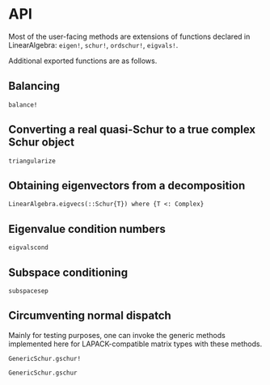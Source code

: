 # API
Most of the user-facing methods are extensions of functions declared in
LinearAlgebra: `eigen!`, `schur!`, `ordschur!`, `eigvals!`.

Additional exported functions are as follows.

## Balancing

```@docs
balance!
```

## Converting a real quasi-Schur to a true complex Schur object

```@docs
triangularize
```

## Obtaining eigenvectors from a decomposition

```@docs
LinearAlgebra.eigvecs(::Schur{T}) where {T <: Complex}

```

## Eigenvalue condition numbers

```@docs
eigvalscond
```

## Subspace conditioning

```@docs
subspacesep
```

## Circumventing normal dispatch
Mainly for testing purposes, one can invoke the generic methods implemented
here for LAPACK-compatible matrix types with these methods.
```@docs
GenericSchur.gschur!

GenericSchur.gschur
```
